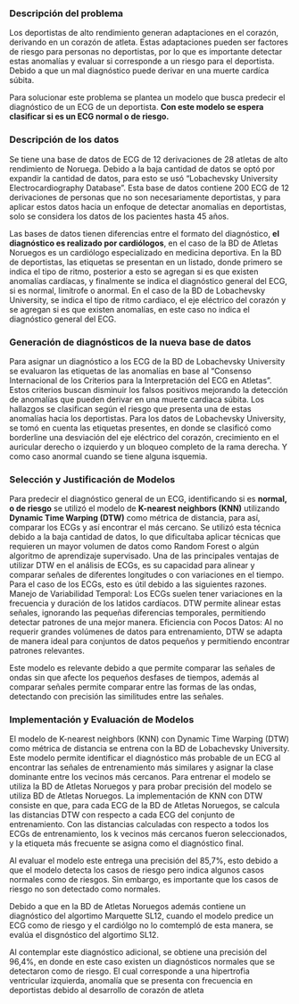 ### Descripción del problema
Los deportistas de alto rendimiento generan adaptaciones en el corazón, derivando en un corazón de atleta. Estas adaptaciones pueden ser factores de riesgo para personas no deportistas, por lo que es importante detectar estas anomalías y evaluar si corresponde a un riesgo para el deportista. Debido a que un mal diagnóstico puede derivar en una muerte cardíca súbita.

Para solucionar este problema se plantea un modelo que busca predecir el diagnóstico de un ECG de un deportista. **Con este modelo se espera clasificar si es un ECG normal o de riesgo.**


### Descripción de los datos
Se tiene una base de datos de ECG de 12 derivaciones de 28 atletas de alto rendimiento de Noruega. Debido a la baja cantidad de datos se optó por expandir la cantidad de datos, para esto se usó “Lobachevsky University Electrocardiography Database”. Esta base de datos contiene 200 ECG de 12 derivaciones de personas que no son necesariamente deportistas, y para aplicar estos datos hacia un enfoque de detectar anomalías en deportistas, solo se considera los datos de los pacientes hasta 45 años.

Las bases de datos tienen diferencias entre el formato del diagnóstico, **el diagnóstico es realizado por cardiólogos**, en el caso de la BD de Atletas Noruegos es un cardiólogo especializado en medicina deportiva. En la BD de deportistas, las etiquetas se presentan en un listado, donde primero se indica el tipo de ritmo, posterior a esto se agregan si es que existen anomalías cardíacas, y finalmente se indica el diagnóstico general del ECG, si es normal, limítrofe o anormal. En el caso de la BD de Lobachevsky University, se indica el tipo de ritmo cardiaco, el eje eléctrico del corazón y se agregan si es que existen anomalías, en este caso no indica el diagnóstico general del ECG.

### Generación de diagnósticos de la nueva base de datos

Para asignar un diagnóstico a los ECG de la BD de Lobachevsky University se evaluaron las etiquetas de las anomalías en base al “Consenso Internacional de los Criterios para la Interpretación del ECG en Atletas”. Estos criterios buscan disminuir los falsos positivos mejorando la detección de anomalías que pueden derivar en una muerte cardiaca súbita.
Los hallazgos se clasifican según el riesgo que presenta una de estas anomalías hacia los deportistas. 
Para los datos de Lobachevsky University, se tomó en cuenta las etiquetas presentes, en donde se clasificó como borderline una desviación del eje eléctrico del corazón, crecimiento en el auricular derecho o izquierdo y un bloqueo completo de la rama derecha. Y como caso anormal cuando se tiene alguna isquemia.

### Selección y Justificación de Modelos
Para predecir el diagnóstico general de un ECG, identificando si es **normal, o de riesgo** se utilizó el modelo de **K-nearest neighbors (KNN)** utilizando **Dynamic Time Warping (DTW)** como métrica de distancia, para así, comparar los ECGs y así encontrar el más cercano. 
Se utilizó esta técnica debido a la baja cantidad de datos, lo que dificultaba aplicar técnicas que requieren un mayor volumen de datos como Random Forest o algún algoritmo de aprendizaje supervisado.
Una de las principales ventajas de utilizar DTW en el análisis de ECGs, es su capacidad para alinear y comparar señales de diferentes longitudes o con variaciones en el tiempo. Para el caso de los ECGs, esto es útil debido a las siguientes razones.
Manejo de Variabilidad Temporal: Los ECGs suelen tener variaciones en la frecuencia y duración de los latidos cardíacos. DTW permite alinear estas señales, ignorando las pequeñas diferencias temporales, permitiendo detectar patrones de una mejor manera.
Eficiencia con Pocos Datos: Al no requerir grandes volúmenes de datos para entrenamiento, DTW se adapta de manera ideal para conjuntos de datos pequeños y permitiendo encontrar patrones relevantes.

Este modelo es relevante debido a que permite comparar las señales de ondas sin que afecte los pequeños desfases de tiempos, además al comparar señales permite comparar entre las formas de las ondas, detectando con precisión las similitudes entre las señales.

### Implementación y Evaluación de Modelos
El modelo de K-nearest neighbors (KNN) con Dynamic Time Warping (DTW) como métrica de distancia se entrena con la BD de Lobachevsky University. Este modelo permite identificar el diagnóstico más probable de un ECG al encontrar las señales de entrenamiento más similares y asignar la clase dominante entre los vecinos más cercanos.
Para entrenar el modelo se utiliza la BD de Atletas Noruegos y para probar precisión del modelo se utiliza BD de Atletas Noruegos.
La implementación de KNN con DTW consiste en que, para cada ECG de la BD de Atletas Noruegos, se calcula las distancias DTW con respecto a cada ECG del conjunto de entrenamiento. Con las distancias calculadas con respecto a todos los ECGs de entrenamiento, los k vecinos más cercanos fueron seleccionados, y la etiqueta más frecuente se asigna como el diagnóstico final.

Al evaluar el modelo este entrega una precisión del 85,7%, esto debido a que el modelo detecta los casos de riesgo pero indica algunos casos normales como de riesgos. Sin embargo, es importante que los casos de riesgo no son detectado como normales.

Debido a que en la BD de Atletas Noruegos además contiene un diagnóstico del algortimo Marquette SL12, cuando el modelo predice un ECG como de riesgo y el cardiólgo no lo comtempló de esta manera, se evalúa el disgnóstico del algortimo SL12. 

Al contemplar este diagnóstico adicional, se obtiene una precisión del 96,4%, en donde en este caso existen un diagnósticos normales que se detectaron como de riesgo. El cual corresponde a una hipertrofia ventricular izquierda, anomalía que se presenta con frecuencia en deportistas debido al desarrollo de corazón de atleta




